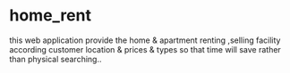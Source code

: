 # home_rent
this web application provide the home &amp; apartment renting ,selling facility according customer location &amp; prices &amp; types so that time will save rather than physical searching.. 
